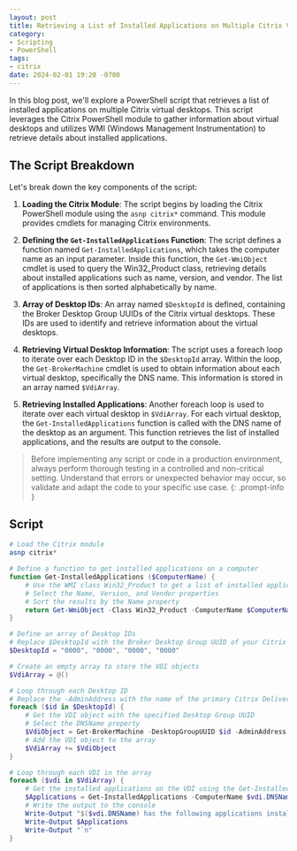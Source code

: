 ```yaml
---
layout: post
title: Retrieving a List of Installed Applications on Multiple Citrix VDIs with PowerShell
category:
- Scripting
- PowerShell
tags:
- citrix
date: 2024-02-01 19:20 -0700
---
```

In this blog post, we'll explore a PowerShell script that retrieves a list of installed applications on multiple Citrix virtual desktops. This script leverages the Citrix PowerShell module to gather information about virtual desktops and utilizes WMI (Windows Management Instrumentation) to retrieve details about installed applications.

## The Script Breakdown

Let's break down the key components of the script:

1. **Loading the Citrix Module**: The script begins by loading the Citrix PowerShell module using the `asnp citrix*` command. This module provides cmdlets for managing Citrix environments.

2. **Defining the `Get-InstalledApplications` Function**: The script defines a function named `Get-InstalledApplications`, which takes the computer name as an input parameter. Inside this function, the `Get-WmiObject` cmdlet is used to query the Win32_Product class, retrieving details about installed applications such as name, version, and vendor. The list of applications is then sorted alphabetically by name.

3. **Array of Desktop IDs**: An array named `$DesktopId` is defined, containing the Broker Desktop Group UUIDs of the Citrix virtual desktops. These IDs are used to identify and retrieve information about the virtual desktops.

4. **Retrieving Virtual Desktop Information**: The script uses a foreach loop to iterate over each Desktop ID in the `$DesktopId` array. Within the loop, the `Get-BrokerMachine` cmdlet is used to obtain information about each virtual desktop, specifically the DNS name. This information is stored in an array named `$VdiArray`.

5. **Retrieving Installed Applications**: Another foreach loop is used to iterate over each virtual desktop in `$VdiArray`. For each virtual desktop, the `Get-InstalledApplications` function is called with the DNS name of the desktop as an argument. This function retrieves the list of installed applications, and the results are output to the console.

> Before implementing any script or code in a production environment, always perform thorough testing in a controlled and non-critical setting. Understand that errors or unexpected behavior may occur, so validate and adapt the code to your specific use case.
{: .prompt-info }

## Script

```powershell
# Load the Citrix module
asnp citrix*

# Define a function to get installed applications on a computer
function Get-InstalledApplications ($ComputerName) {
    # Use the WMI class Win32_Product to get a list of installed applications
    # Select the Name, Version, and Vendor properties
    # Sort the results by the Name property
    return Get-WmiObject -Class Win32_Product -ComputerName $ComputerName | Select-Object Name, Version, Vendor | Sort-Object Name
}

# Define an array of Desktop IDs
# Replace $DesktopId with the Broker Desktop Group UUID of your Citrix machines. Multiple UUIDs maybe be included at once
$DesktopId = "0000", "0000", "0000", "0000"

# Create an empty array to store the VDI objects
$VdiArray = @()

# Loop through each Desktop ID
# Replace the -AdminAddress with the name of the primary Citrix Delivery Controller
foreach ($id in $DesktopId) {
    # Get the VDI object with the specified Desktop Group UUID
    # Select the DNSName property
    $VdiObject = Get-BrokerMachine -DesktopGroupUUID $id -AdminAddress testdc01 | Select DNSName
    # Add the VDI object to the array
    $VdiArray += $VdiObject
}

# Loop through each VDI in the array
foreach ($vdi in $VdiArray) {
    # Get the installed applications on the VDI using the Get-InstalledApplications function
    $Applications = Get-InstalledApplications -ComputerName $vdi.DNSName
    # Write the output to the console
    Write-Output "$($vdi.DNSName) has the following applications installed:`n"
    Write-Output $Applications
    Write-Output "`n"
} 
```